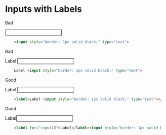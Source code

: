 # Inputs with Labels

<div class="flex flex-wrap">
<div class="w-1/6">
	<p>
		Bad
	<p>
</div>
<div class="w-2/6">
	<input style="border: 1px solid black;" type="text">
</div>
<div class="w-3/6">

``` html
	<input style="border: 1px solid black;" type="text">
```
</div>
<div class="w-1/6">
	<p>
		Bad
	<p>
</div>
<div class="w-2/6">
	Label <input style="border: 1px solid black;" type="text">
</div>
<div class="w-3/6">

``` html
	Label <input style="border: 1px solid black;" type="text">
```
</div>
<div class="w-1/6">
	<p>
		Good
	<p>
</div>
<div class="w-2/6">
	<label>Label <input style="border: 1px solid black;" type="text"></label>
</div>
<div class="w-3/6">

``` html
	<label>Label <input style="border: 1px solid black;" type="text"></label>
```
</div>
</div>
<div class="flex flex-wrap">
<div class="w-1/6">
	<p>
		Good
	<p>
</div>
<div class="w-2/6">
	<label for="inputID">Label</label><input style="border: 1px solid black;" type="text" id="inputID">
</div>
<div class="w-3/6">

``` html
	<label for="inputID">Label</label><input style="border: 1px solid black;" type="text" id="inputID">
```
</div>
</div>
